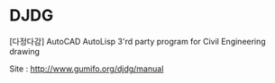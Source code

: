 # DJDG
[다정다감] AutoCAD AutoLisp 3'rd party program for Civil Engineering drawing

Site : <a href=http://www.gumifo.org/djdg/manual target=blank>http://www.gumifo.org/djdg/manual</a>


